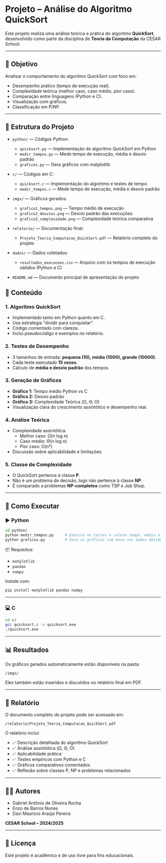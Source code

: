# Projeto – Análise do Algoritmo QuickSort

Este projeto realiza uma análise teórica e prática do algoritmo **QuickSort**, desenvolvido como parte da disciplina de **Teoria da Computação** da CESAR School.

---

## 🎯 Objetivo

Analisar o comportamento do algoritmo QuickSort com foco em:
- Desempenho prático (tempo de execução real).
- Complexidade teórica (melhor caso, caso médio, pior caso).
- Comparação entre linguagens (Python e C).
- Visualização com gráficos.
- Classificação em P/NP.

---

## 📁 Estrutura do Projeto

- `python/` — Códigos Python:
  - `quicksort.py` — Implementação do algoritmo QuickSort em Python
  - `medir_tempos.py` — Mede tempo de execução, média e desvio padrão
  - `graficos.py` — Gera gráficos com matplotlib

- `c/` — Códigos em C:
  - `quicksort.c` — Implementação do algoritmo e testes de tempo
  - `medir_tempos.c` — Mede tempo de execução, média e desvio padrão

- `imgs/` — Gráficos gerados:
  - `grafico1_tempos.png` — Tempo médio de execução
  - `grafico2_desvios.png` — Desvio padrão das execuções
  - `grafico3_complexidade.png` — Complexidade teórica comparativa

- `relatorio/` — Documentação final:
  - `Projeto_Teoria_Computacao_QuickSort.pdf` — Relatório completo do projeto

- `dados/` — Dados coletados:
  - `resultados_execucoes.csv` — Arquivo com os tempos de execução obtidos (Python e C)
  
- `README.md` — Documento principal de apresentação do projeto

## 🧠 Conteúdo

### 1. Algoritmo QuickSort
- Implementado tanto em Python quanto em C.
- Usa estratégia "dividir para conquistar".
- Código comentado com clareza.
- Inclui pseudocódigo e exemplos no relatório.

### 2. Testes de Desempenho
- 3 tamanhos de entrada: **pequena (10), média (1000), grande (10000)**.
- Cada teste executado **15 vezes**.
- Cálculo de **média e desvio padrão** dos tempos.

### 3. Geração de Gráficos
- **Gráfico 1:** Tempo médio Python vs C
- **Gráfico 2:** Desvio padrão
- **Gráfico 3:** Complexidade Teórica (Ω, Θ, O)
- Visualização clara do crescimento assintótico e desempenho real.

### 4. Análise Teórica
- Complexidade assintótica:
  - Melhor caso: Ω(n log n)
  - Caso médio: Θ(n log n)
  - Pior caso: O(n²)
- Discussão sobre aplicabilidade e limitações.

### 5. Classe de Complexidade
- O QuickSort pertence à classe **P**.
- Não é um problema de decisão, logo não pertence à classe **NP**.
- É comparado a problemas **NP-completos** como TSP e Job Shop.

---

## 🧪 Como Executar

### ▶️ Python

```bash
cd python/
python medir_tempos.py     # Executa os testes e coleta tempo, média e desvio padrão
python graficos.py         # Gera os gráficos com base nos dados obtidos
```

📦 Requisitos:
- `matplotlib`
- `pandas`
- `numpy`

Instale com:

```bash
pip install matplotlib pandas numpy
```

---

### 💻 C

```bash
cd c/
gcc quicksort.c -o quicksort.exe
./quicksort.exe
```

---

## 📊 Resultados

Os gráficos gerados automaticamente estão disponíveis na pasta:

```
/imgs/
```

Eles também estão inseridos e discutidos no relatório final em PDF.

---

## 📄 Relatório

O documento completo do projeto pode ser acessado em:

```
/relatorio/Projeto_Teoria_Computacao_QuickSort.pdf
```

O relatório inclui:
- ✅ Descrição detalhada do algoritmo QuickSort  
- ✅ Análise assintótica (Ω, Θ, O)  
- ✅ Aplicabilidade prática  
- ✅ Testes empíricos com Python e C  
- ✅ Gráficos comparativos comentados  
- ✅ Reflexão sobre classes P, NP e problemas relacionados  

---

## 👨‍💻 Autores

- Gabriel Antônio de Oliveira Rocha  
- Enzo de Barros Nunes  
- Davi Maurício Araújo Pereira  

**CESAR School – 2024/2025**

---

## 🔗 Licença

Este projeto é acadêmico e de uso livre para fins educacionais.